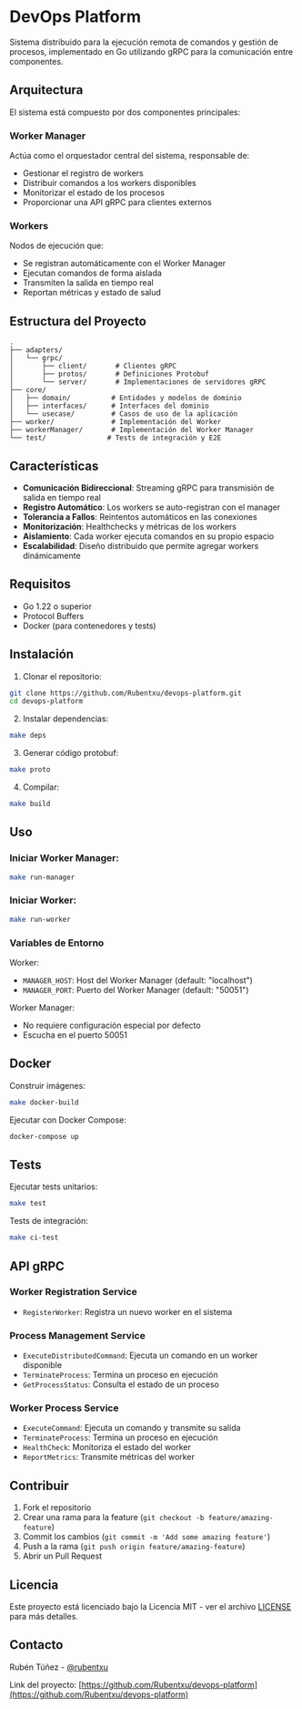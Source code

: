 # DevOps Platform

Sistema distribuido para la ejecución remota de comandos y gestión de procesos, implementado en Go utilizando gRPC para la comunicación entre componentes.

## Arquitectura

El sistema está compuesto por dos componentes principales:

### Worker Manager

Actúa como el orquestador central del sistema, responsable de:
- Gestionar el registro de workers
- Distribuir comandos a los workers disponibles
- Monitorizar el estado de los procesos
- Proporcionar una API gRPC para clientes externos

### Workers

Nodos de ejecución que:
- Se registran automáticamente con el Worker Manager
- Ejecutan comandos de forma aislada
- Transmiten la salida en tiempo real
- Reportan métricas y estado de salud

## Estructura del Proyecto

```
.
├── adapters/
│   └── grpc/
│       ├── client/       # Clientes gRPC
│       ├── protos/       # Definiciones Protobuf
│       └── server/       # Implementaciones de servidores gRPC
├── core/
│   ├── domain/          # Entidades y modelos de dominio
│   ├── interfaces/      # Interfaces del dominio
│   └── usecase/         # Casos de uso de la aplicación
├── worker/              # Implementación del Worker
├── workerManager/       # Implementación del Worker Manager
└── test/               # Tests de integración y E2E
```

## Características

- **Comunicación Bidireccional**: Streaming gRPC para transmisión de salida en tiempo real
- **Registro Automático**: Los workers se auto-registran con el manager
- **Tolerancia a Fallos**: Reintentos automáticos en las conexiones
- **Monitorización**: Healthchecks y métricas de los workers
- **Aislamiento**: Cada worker ejecuta comandos en su propio espacio
- **Escalabilidad**: Diseño distribuido que permite agregar workers dinámicamente

## Requisitos

- Go 1.22 o superior
- Protocol Buffers
- Docker (para contenedores y tests)

## Instalación

1. Clonar el repositorio:
```bash
git clone https://github.com/Rubentxu/devops-platform.git
cd devops-platform
```

2. Instalar dependencias:
```bash
make deps
```

3. Generar código protobuf:
```bash
make proto
```

4. Compilar:
```bash
make build
```

## Uso

### Iniciar Worker Manager:
```bash
make run-manager
```

### Iniciar Worker:
```bash
make run-worker
```

### Variables de Entorno

Worker:
- `MANAGER_HOST`: Host del Worker Manager (default: "localhost")
- `MANAGER_PORT`: Puerto del Worker Manager (default: "50051")

Worker Manager:
- No requiere configuración especial por defecto
- Escucha en el puerto 50051

## Docker

Construir imágenes:
```bash
make docker-build
```

Ejecutar con Docker Compose:
```bash
docker-compose up
```

## Tests

Ejecutar tests unitarios:
```bash
make test
```

Tests de integración:
```bash
make ci-test
```

## API gRPC

### Worker Registration Service
- `RegisterWorker`: Registra un nuevo worker en el sistema

### Process Management Service
- `ExecuteDistributedCommand`: Ejecuta un comando en un worker disponible
- `TerminateProcess`: Termina un proceso en ejecución
- `GetProcessStatus`: Consulta el estado de un proceso

### Worker Process Service
- `ExecuteCommand`: Ejecuta un comando y transmite su salida
- `TerminateProcess`: Termina un proceso en ejecución
- `HealthCheck`: Monitoriza el estado del worker
- `ReportMetrics`: Transmite métricas del worker

## Contribuir

1. Fork el repositorio
2. Crear una rama para la feature (`git checkout -b feature/amazing-feature`)
3. Commit los cambios (`git commit -m 'Add some amazing feature'`)
4. Push a la rama (`git push origin feature/amazing-feature`)
5. Abrir un Pull Request

## Licencia

Este proyecto está licenciado bajo la Licencia MIT - ver el archivo [LICENSE](LICENSE) para más detalles.

## Contacto

Rubén Túñez - [@rubentxu](https://twitter.com/rubentxu)

Link del proyecto: [https://github.com/Rubentxu/devops-platform](https://github.com/Rubentxu/devops-platform) 